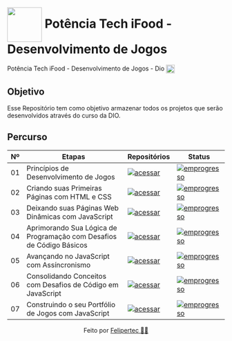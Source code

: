 
<h1>
     <img align="center" width="80px" src="https://hermes.dio.me/tracks/83f8150a-6429-4c1a-9207-d5bff610f647.png">
    <span>Potência Tech iFood - Desenvolvimento de Jogos</span>
</h1>
<span>
      Potência Tech iFood - Desenvolvimento de Jogos  - Dio <img align="center" width="20px" src="https://hermes.digitalinnovation.one/assets/diome/logo-minimized.png">
</span>

## Objetivo
Esse Repositório tem como objetivo armazenar todos os projetos que serão desenvolvidos através do curso da DIO.

## Percurso
|  Nº |  Etapas                                 |                     Repositórios                                             | Status     |
| ----|-----------------------------------------|------------------------------------------------------------------------------|------------|
| 01  |Princípios de Desenvolvimento de Jogos   |[![acessar](https://img.shields.io/badge/Acessar-000?style=for-the-badge)](https://github.com/felipertec/Potencia_Tech_iFood)|[![emprogresso](https://img.shields.io/badge/Finalizado-006400?style=for-the-badge)](https://github.com/felipertec/Potencia_Tech_iFood)|
| 02  |Criando suas Primeiras Páginas com HTML e CSS|[![acessar](https://img.shields.io/badge/Acessar-000?style=for-the-badge)](https://github.com/felipertec/Potencia_Tech_iFood)|[![emprogresso](https://img.shields.io/badge/Em_Progresso-FFBF00?style=for-the-badge)](https://github.com/felipertec/Potencia_Tech_iFood)| 
| 03  |Deixando suas Páginas Web Dinâmicas com JavaScript|[![acessar](https://img.shields.io/badge/Acessar-000?style=for-the-badge)](https://github.com/felipertec/Potencia_Tech_iFood)|[![emprogresso](https://img.shields.io/badge/Aguardando-B2BEB5?style=for-the-badge)](https://github.com/felipertec/Potencia_Tech_iFood)|
| 04  |Aprimorando Sua Lógica de Programação com Desafios de Código Básicos|[![acessar](https://img.shields.io/badge/Acessar-000?style=for-the-badge)](https://github.com/felipertec/Potencia_Tech_iFood)|[![emprogresso](https://img.shields.io/badge/Aguardando-B2BEB5?style=for-the-badge)](https://github.com/felipertec/Potencia_Tech_iFood)| 
| 05  |Avançando no JavaScript com Assíncronismo|[![acessar](https://img.shields.io/badge/Acessar-000?style=for-the-badge)](https://github.com/felipertec/Potencia_Tech_iFood)|[![emprogresso](https://img.shields.io/badge/Aguardando-B2BEB5?style=for-the-badge)](https://github.com/felipertec/Potencia_Tech_iFood)| 
| 06  |Consolidando Conceitos com Desafios de Código em JavaScript|[![acessar](https://img.shields.io/badge/Acessar-000?style=for-the-badge)](https://github.com/felipertec/Potencia_Tech_iFood)|[![emprogresso](https://img.shields.io/badge/Aguardando-B2BEB5?style=for-the-badge)](https://github.com/felipertec/Potencia_Tech_iFood)| 
| 07  |Construindo o seu Portfólio de Jogos com JavaScript|[![acessar](https://img.shields.io/badge/Acessar-000?style=for-the-badge)](https://github.com/felipertec/Potencia_Tech_iFood)|[![emprogresso](https://img.shields.io/badge/Aguardando-B2BEB5?style=for-the-badge)](https://github.com/felipertec/Potencia_Tech_iFood)| 



<div align="center"> Feito por <a href="https://github.com/felipertec">Felipertec 🧑‍💻</a>
